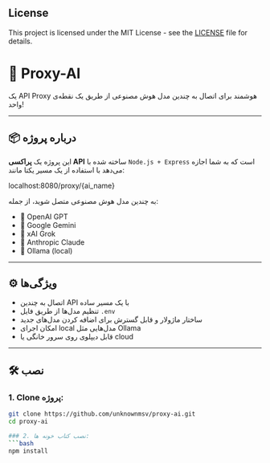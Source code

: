 ## License

This project is licensed under the MIT License - see the [LICENSE](./LICENSE) file for details.

# 🤖 Proxy-AI

یک API Proxy هوشمند برای اتصال به چندین مدل هوش مصنوعی از طریق یک نقطه‌ی واحد!

---

## 📦 درباره پروژه

این پروژه یک **پراکسی API** ساخته شده با `Node.js + Express` است که به شما اجازه می‌دهد با استفاده از یک مسیر یکتا مانند:

localhost:8080/proxy/{ai_name}

به چندین مدل هوش مصنوعی متصل شوید، از جمله:

- 🧠 OpenAI GPT
- 🧠 Google Gemini
- 🧠 xAI Grok
- 🧠 Anthropic Claude
- 🧠 Ollama (local)

---

## ⚙️ ویژگی‌ها

- اتصال به چندین API با یک مسیر ساده
- تنظیم مدل‌ها از طریق فایل `.env`
- ساختار ماژولار و قابل گسترش برای اضافه کردن مدل‌های جدید
- امکان اجرای local مدل‌هایی مثل Ollama
- قابل دیپلوی روی سرور خانگی یا cloud

---

## 🛠️ نصب

### 1. Clone پروژه:

```bash
git clone https://github.com/unknownmsv/proxy-ai.git
cd proxy-ai

### 2. نصب کتاب خونه ها:
```bash
npm install
